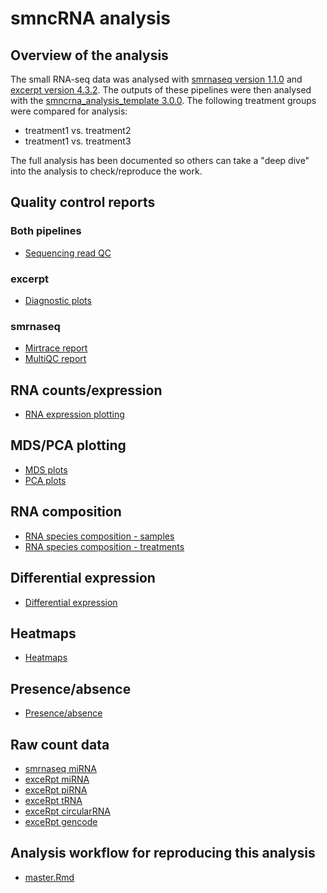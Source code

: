 # smncRNA analysis

## Overview of the analysis

The small RNA-seq data was analysed with [smrnaseq version 1.1.0](https://github.com/nf-core/smrnaseq/tree/1.1.0) and [excerpt version 4.3.2](https://github.com/rkitchen/exceRpt/tree/4.3.2). The outputs of these pipelines were then analysed with the [smncrna_analysis_template 3.0.0](https://github.com/leahkemp/smncrna_analysis_template/tree/3.0.0). The following treatment groups were compared for analysis:

- treatment1 vs. treatment2
- treatment1 vs. treatment3

The full analysis has been documented so others can take a "deep dive" into the analysis to check/reproduce the work.

## Quality control reports

### Both pipelines

- [Sequencing read QC](./example_webpage/sequencing_read_QC.html)

### excerpt

- [Diagnostic plots](./test/excerpt_pipeline_run/merged/exceRpt_DiagnosticPlots.pdf)

### smrnaseq

- [Mirtrace report](./test/excerpt_pipeline_run/results/miRTrace/mirtrace/mirtrace-report.html)
- [MultiQC report](./test/excerpt_pipeline_run/results/MultiQC/multiqc_report.html)

## RNA counts/expression

- [RNA expression plotting](https://esr-cri.shinyapps.io/expression_plotting_example/)

## MDS/PCA plotting

- [MDS plots](./example_webpage/mds.html)
- [PCA plots](https://esr-cri.shinyapps.io/pca_example/)

## RNA composition

- [RNA species composition - samples](./example_webpage/rna_species_composition_samples.html)
- [RNA species composition - treatments](./example_webpage/rna_species_composition_treatments.html)
  
## Differential expression

- [Differential expression](./example_webpage/diff_expression.html)

## Heatmaps

- [Heatmaps](./example_webpage/heatmaps.html)

## Presence/absence

- [Presence/absence](./example_webpage/presence_absence.html)

## Raw count data

- [smrnaseq miRNA](./test/smrnaseq_pipeline_run/results/edgeR/miRBase_mature/mature_counts.csv)
- [exceRpt miRNA](./test/excerpt_pipeline_run/merged/exceRpt_miRNA_ReadCounts.txt)
- [exceRpt piRNA](./test/excerpt_pipeline_run/merged/exceRpt_piRNA_ReadCounts.txt)
- [exceRpt tRNA](./test/excerpt_pipeline_run/merged/exceRpt_tRNA_ReadCounts.txt)
- [exceRpt circularRNA](./test/excerpt_pipeline_run/merged/exceRpt_circularRNA_ReadCounts.txt)
- [exceRpt gencode](./test/excerpt_pipeline_run/merged/exceRpt_gencode_ReadCounts.txt)

## Analysis workflow for reproducing this analysis

- [master.Rmd](./master.Rmd)
